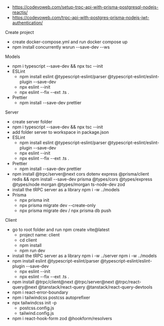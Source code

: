 - https://codevoweb.com/setup-trpc-api-with-prisma-postgresql-nodejs-reactjs/
- https://codevoweb.com/trpc-api-with-postgres-prisma-nodejs-jwt-authentication/

Create project
- create docker-compose.yml and run docker compose up
- npm install concurrently wsrun --save-dev --ws

Models
- npm i typescript --save-dev && npx tsc --init
- ESLint
  - npm install eslint @typescript-eslint/parser @typescript-eslint/eslint-plugin --save-dev
  - npx eslint --init
  - npx eslint --fix --ext .ts .
- Prettier
  - npm install --save-dev prettier
  
Server
- create server folder
- npm i typescript --save-dev && npx tsc --init
- add folder server to workspace in package.json
- ESLint
  - npm install eslint @typescript-eslint/parser @typescript-eslint/eslint-plugin --save-dev
  - npx eslint --init
  - npx eslint --fix --ext .ts .
- Prettier
  - npm install --save-dev prettier
- npm install @trpc/server@next cors dotenv express @prisma/client redis && npm install --save-dev prisma @types/cors @types/express @types/node morgan @types/morgan ts-node-dev zod
- install the tRPC server as a library
  npm i -w ../models
- Prisma
  - npx prisma init
  - npx prisma migrate dev --create-only
  - npx prisma migrate dev / npx prisma db push


Client
- go to root folder and run npm create vite@latest
  - project name: client
  - cd client
  - npm install
  - npm run dev
- install the tRPC server as a library
  npm i -w ../server
  npm i -w ../models
- npm install eslint @typescript-eslint/parser @typescript-eslint/eslint-plugin --save-dev
  - npx eslint --init
  - npx eslint --fix --ext .ts . 
- npm install @trpc/client@next @trpc/server@next @trpc/react-query@next @tanstack/react-query @tanstack/react-query-devtools
- npm i react-error-boundary
- npm i tailwindcss postcss autoprefixer
- npx tailwindcss init -p
   - postcss.config.js
   - tailwind.config.js
- npm i react-hook-form zod @hookform/resolvers
